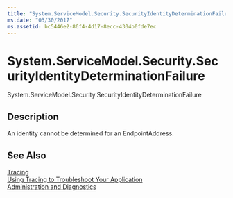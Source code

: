 ```yaml
---
title: "System.ServiceModel.Security.SecurityIdentityDeterminationFailure"
ms.date: "03/30/2017"
ms.assetid: bc5446e2-86f4-4d17-8ecc-4304b0fde7ec
---
```

# System.ServiceModel.Security.SecurityIdentityDeterminationFailure
System.ServiceModel.Security.SecurityIdentityDeterminationFailure  
  
## Description  
 An identity cannot be determined for an EndpointAddress.  
  
## See Also  
 [Tracing](../../../../../docs/framework/wcf/diagnostics/tracing/index.md)  
 [Using Tracing to Troubleshoot Your Application](../../../../../docs/framework/wcf/diagnostics/tracing/using-tracing-to-troubleshoot-your-application.md)  
 [Administration and Diagnostics](../../../../../docs/framework/wcf/diagnostics/index.md)
